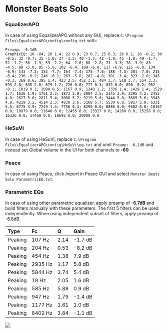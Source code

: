 # Monster Beats Solo

### EqualizerAPO
In case of using EqualizerAPO without any GUI, replace `C:\Program Files\EqualizerAPO\config\config.txt`
with:
```
Preamp: -6.1dB
GraphicEQ: 10 -84; 20 1.4; 22 0.9; 23 0.7; 25 0.3; 26 0.1; 28 -0.2; 30 -0.5; 32 -0.7; 35 -1.0; 37 -1.3; 40 -1.7; 42 -1.8; 45 -1.8; 49 -1.7; 52 -1.7; 56 -1.9; 59 -2.2; 64 -2.6; 68 -2.8; 73 -3.3; 78 -3.9; 83 -4.5; 89 -5.0; 95 -5.6; 102 -6.4; 109 -6.8; 117 -6.9; 125 -6.8; 134 -6.9; 143 -7.2; 153 -7.7; 164 -7.4; 175 -7.6; 188 -7.5; 201 -7.0; 215 -6.4; 230 -6.2; 246 -6.1; 263 -5.8; 282 -4.8; 301 -3.4; 323 -2.0; 345 -0.3; 369 0.6; 395 1.4; 423 2.5; 452 3.1; 484 3.7; 518 3.7; 554 3.3; 593 2.8; 635 2.0; 679 1.2; 726 0.6; 777 0.3; 832 0.0; 890 -0.2; 952 -0.1; 1019 0.1; 1090 0.5; 1167 0.9; 1248 1.2; 1336 1.4; 1429 1.4; 1529 1.7; 1636 1.9; 1751 2.3; 1873 2.9; 2004 3.5; 2145 3.9; 2295 4.2; 2455 4.8; 2627 5.0; 2811 5.4; 3008 5.7; 3219 5.6; 3444 5.8; 3685 5.6; 3943 4.8; 4219 3.2; 4514 2.3; 4830 3.6; 5168 5.7; 5530 6.0; 5917 5.9; 6331 5.5; 6775 3.9; 7249 1.3; 7756 0.3; 8299 0.0; 8880 0.0; 9502 0.0; 10167 0.0; 10879 0.0; 11640 0.0; 12455 0.0; 13327 0.0; 14260 0.0; 15258 0.0; 16326 0.0; 17469 0.0; 18692 0.0; 20000 0.0
```

### HeSuVi
In case of using HeSuVi, replace `C:\Program Files\EqualizerAPO\config\HeSuVi\eq.txt` and omit `Preamp:
-6.1dB` and instead set Global volume in the UI for both channels to **-60**

### Peace
In case of using Peace, click *Import* in Peace GUI and select `Monster Beats Solo ParametricEQ.txt`.

### Parametric EQs
In case of using other parametric equalizer, apply preamp of **-6.7dB** and build filters manually
with these parameters. The first 5 filters can be used independently.
When using independent subset of filters, apply preamp of -6.8dB.

| Type    | Fc      |    Q | Gain    |
|:--------|:--------|:-----|:--------|
| Peaking | 107 Hz  | 2.14 | -1.7 dB |
| Peaking | 204 Hz  | 0.53 | -8.2 dB |
| Peaking | 454 Hz  | 1.38 | 7.9 dB  |
| Peaking | 2935 Hz | 1.17 | 5.8 dB  |
| Peaking | 5844 Hz | 3.74 | 5.4 dB  |
| Peaking | 18 Hz   | 2.05 | 1.6 dB  |
| Peaking | 585 Hz  | 5.88 | 0.9 dB  |
| Peaking | 947 Hz  | 1.79 | -1.4 dB |
| Peaking | 1177 Hz | 1.61 | 1.0 dB  |
| Peaking | 8402 Hz | 3.84 | -1.1 dB |

![](https://raw.githubusercontent.com/jaakkopasanen/AutoEq/master/results/innerfidelity/sbaf-serious/Monster%20Beats%20Solo/Monster%20Beats%20Solo.png)